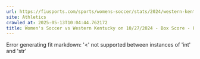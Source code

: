 ```yaml
---
url: https://fiusports.com/sports/womens-soccer/stats/2024/western-kentucky/boxscore/12512
site: Athletics
crawled_at: 2025-05-13T10:04:44.762172
title: Women's Soccer vs Western Kentucky on 10/27/2024 - Box Score - FIU Athletics
---
```


Error generating fit markdown: '<' not supported between instances of 'int' and 'str'